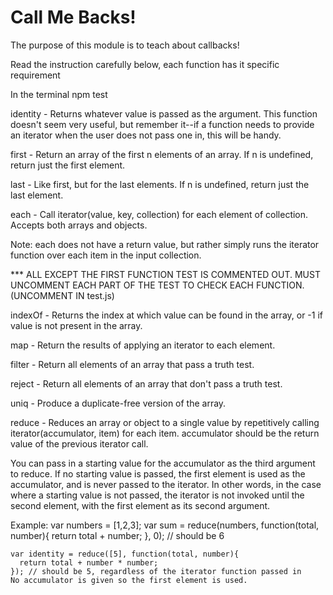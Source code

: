 # Call Me Backs!

The purpose of this module is to teach about callbacks!

Read the instruction carefully below, each function has it specific requirement

In the terminal npm test

identity - Returns whatever value is passed as the argument. This function doesn't seem very useful, but remember it--if a function needs to provide an iterator when the user does not pass one in, this will be handy.

first - Return an array of the first n elements of an array. If n is undefined, return just the first element.

last - Like first, but for the last elements. If n is undefined, return just the last element.

each - Call iterator(value, key, collection) for each element of collection. Accepts both arrays and objects.

Note: each does not have a return value, but rather simply runs the
iterator function over each item in the input collection.

\*\*\* ALL EXCEPT THE FIRST FUNCTION TEST IS COMMENTED OUT. MUST UNCOMMENT EACH PART OF THE TEST TO CHECK EACH FUNCTION. (UNCOMMENT IN test.js)

indexOf - Returns the index at which value can be found in the array, or -1 if value is not present in the array.

map - Return the results of applying an iterator to each element.

filter - Return all elements of an array that pass a truth test.

reject - Return all elements of an array that don't pass a truth test.

uniq - Produce a duplicate-free version of the array.

reduce - Reduces an array or object to a single value by repetitively calling
iterator(accumulator, item) for each item. accumulator should be
the return value of the previous iterator call.

You can pass in a starting value for the accumulator as the third argument to reduce. If no starting value is passed, the first element is used as the accumulator, and is never passed to the iterator. In other words, in the case where a starting value is not passed, the iterator is not invoked until the second element, with the first element as its second argument.

Example:
var numbers = [1,2,3];
var sum = reduce(numbers, function(total, number){
return total + number;
}, 0); // should be 6

    var identity = reduce([5], function(total, number){
      return total + number * number;
    }); // should be 5, regardless of the iterator function passed in
    No accumulator is given so the first element is used.
